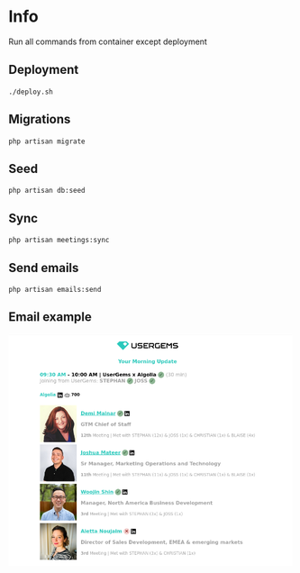 # Info
Run all commands from container except deployment
## Deployment
```shell
./deploy.sh
```
## Migrations
```shell
php artisan migrate
```
## Seed
```shell
php artisan db:seed
```
## Sync
```shell
php artisan meetings:sync
```

## Send emails
```shell
php artisan emails:send
```

## Email example
![Screenshot](public/images/screenshot.png)